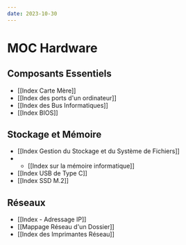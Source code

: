 ```yaml
---
date: 2023-10-30
---
```

# MOC Hardware
## Composants Essentiels
- [[Index Carte Mère]]
- [[Index des ports d'un ordinateur]]
- [[Index des Bus Informatiques]]
- [[Index BIOS]]

## Stockage et Mémoire
- [[Index Gestion du Stockage et du Système de Fichiers]]
- - [[Index sur la mémoire informatique]]
- [[Index USB de Type C]]
- [[Index SSD M.2]]

## Réseaux 
- [[Index - Adressage IP]]
- [[Mappage Réseau d'un Dossier]]
- [[Index des Imprimantes Réseau]]
